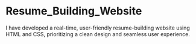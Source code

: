 # Resume_Building_Website
I have developed a real-time, user-friendly resume-building website using HTML and CSS, prioritizing a clean design and seamless user experience.
